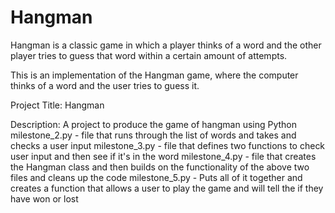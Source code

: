 # Hangman
Hangman is a classic game in which a player thinks of a word and the other player tries to guess that word within a certain amount of attempts.

This is an implementation of the Hangman game, where the computer thinks of a word and the user tries to guess it. 

Project Title:
Hangman

Description:
A project to produce the game of hangman using Python
milestone_2.py - file that runs through the list of words and takes and checks a user input
milestone_3.py - file that defines two functions to check user input and then see if it's in the word
milestone_4.py - file that creates the Hangman class and then builds on the functionality of the above two files and cleans up the code
milestone_5.py - Puts all of it together and creates a function that allows a user to play the game and will tell the if they have won or lost